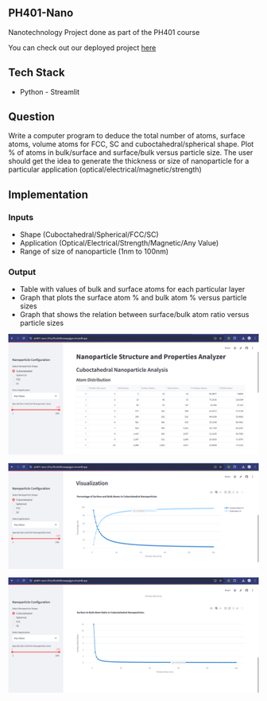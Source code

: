 ## PH401-Nano

Nanotechnology Project done as part of the PH401 course

You can check out our deployed project [here](https://ph401-nano-d7ica39czktd8oswappjjgm.streamlit.app/)

## Tech Stack

* Python - Streamlit

## Question

Write a computer program to deduce the total number of atoms, surface atoms, volume atoms for FCC, SC and cuboctahedral/spherical shape. Plot % of atoms in bulk/surface and surface/bulk versus particle size. The user should get the idea to generate the thickness or size of nanoparticle for a particular application (optical/electrical/magnetic/strength)

## Implementation

### Inputs

* Shape (Cuboctahedral/Spherical/FCC/SC)
* Application (Optical/Electrical/Strength/Magnetic/Any Value)
* Range of size of nanoparticle (1nm to 100nm) 

### Output

* Table with values of bulk and surface atoms for each particular layer
* Graph that plots the surface atom % and bulk atom % versus particle sizes
* Graph that shows the relation between surface/bulk atom ratio versus particle sizes




![image1](images/image1.png)

![image2](images/image2.png)

![image3](images/image3.png)
